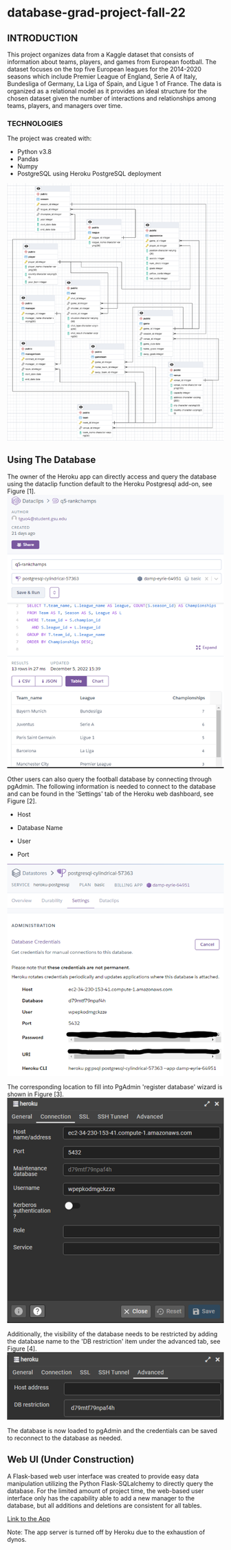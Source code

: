 # database-grad-project-fall-22
## INTRODUCTION
This project organizes data from a Kaggle dataset that consists of information about teams, players, and games from European football. The dataset focuses on the top five European leagues for the 2014-2020 seasons which include Premier League of England, Serie A of Italy, Bundesliga of Germany, La Liga of Spain, and Ligue 1 of France. The data is organized as a relational model as it provides an ideal structure for the chosen dataset given the number of interactions and relationships among teams, players, and managers over time.

### TECHNOLOGIES

The project was created with:

* Python v3.8
* Pandas
* Numpy
* PostgreSQL using Heroku PostgreSQL deployment

![Running a SQL Query Using Heroku PostgreSQL Dataclip](docs/ERD-light.png)

## Using The Database

The owner of the Heroku app can directly access and query the database using the dataclip function default to the Heroku Postgresql add-on, see Figure [1].
![Running a SQL Query Using Heroku PostgreSQL Dataclip](docs/dataclip.png)  

Other users can also query the football database by connecting through pgAdmin. The following information is needed to connect to the database and can be found in the 'Settings' tab of the Heroku web dashboard, see Figure [2].

* Host

* Database Name

* User

* Port

![PostgreSQL Database Credentials](docs/database_settings.png)

The corresponding location to fill into PgAdmin 'register database'
wizard is shown in Figure [3].
![The 'Register-Server' Interface in pgAdmin 4.](docs/connection_settings.png)

Additionally, the visibility of the database needs to be restricted by adding the database name to the 'DB restriction' item under the advanced tab, see Figure [4].
![Limit Visibility To The Football Database Only](docs/isolate_db.png)

The database is now loaded to pgAdmin and the credentials can be saved to reconnect to the database as needed.

## Web UI (Under Construction)

A Flask-based web user interface was created to provide easy data manipulation utilizing the Python Flask-SQLalchemy to directly query the database. For the limited amount of project time, the web-based user interface only has the capability able to add a new manager to the database, but all additions and deletions are consistent for all tables.

[Link to the App](https://damp-eyrie-64951.herokuapp.com/)

Note: The app server is turned off by Heroku due to the exhaustion of dynos.